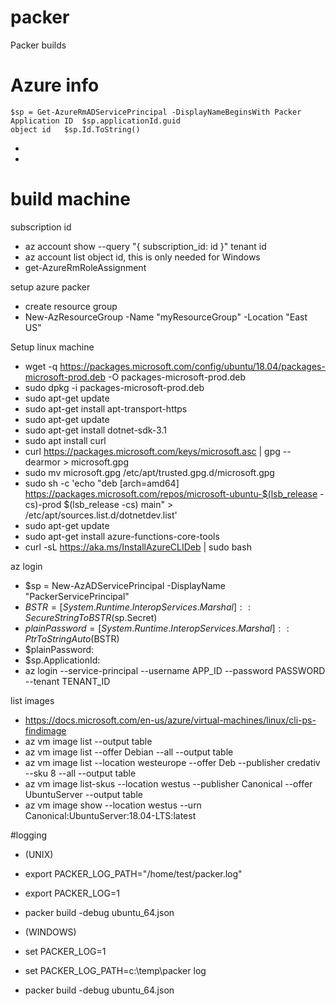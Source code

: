 # packer
Packer builds

# Azure info
```
$sp = Get-AzureRmADServicePrincipal -DisplayNameBeginsWith Packer
Application ID	$sp.applicationId.guid
object id	$sp.Id.ToString()
```
* 
* 

# build machine
subscription id
*	az account show --query "{ subscription_id: id }"
tenant id
*	az account list
object id, this is only needed for Windows
*	get-AzureRmRoleAssignment


setup azure packer
* create resource group
* New-AzResourceGroup -Name "myResourceGroup" -Location "East US"

Setup linux machine

* wget -q https://packages.microsoft.com/config/ubuntu/18.04/packages-microsoft-prod.deb -O packages-microsoft-prod.deb
* sudo dpkg -i packages-microsoft-prod.deb
* sudo apt-get update
* sudo apt-get install apt-transport-https
* sudo apt-get update
* sudo apt-get install dotnet-sdk-3.1
* sudo apt install curl
* curl https://packages.microsoft.com/keys/microsoft.asc | gpg --dearmor > microsoft.gpg
* sudo mv microsoft.gpg /etc/apt/trusted.gpg.d/microsoft.gpg
* sudo sh -c 'echo "deb [arch=amd64] https://packages.microsoft.com/repos/microsoft-ubuntu-$(lsb_release -cs)-prod $(lsb_release -cs) main" > /etc/apt/sources.list.d/dotnetdev.list'
* sudo apt-get update
* sudo apt-get install azure-functions-core-tools
* curl -sL https://aka.ms/InstallAzureCLIDeb | sudo bash

az login

* $sp = New-AzADServicePrincipal -DisplayName "PackerServicePrincipal"
* $BSTR = [System.Runtime.InteropServices.Marshal]::SecureStringToBSTR($sp.Secret)
* $plainPassword = [System.Runtime.InteropServices.Marshal]::PtrToStringAuto($BSTR)
* $plainPassword:
* $sp.ApplicationId:
* az login --service-principal --username APP_ID --password PASSWORD --tenant TENANT_ID

list images
* https://docs.microsoft.com/en-us/azure/virtual-machines/linux/cli-ps-findimage
* az vm image list --output table
* az vm image list --offer Debian --all --output table
* az vm image list --location westeurope --offer Deb --publisher credativ --sku 8 --all --output table
* az vm image list-skus --location westus --publisher Canonical --offer UbuntuServer --output table
* az vm image show --location westus --urn Canonical:UbuntuServer:18.04-LTS:latest

#logging
* (UNIX)
* export PACKER_LOG_PATH="/home/test/packer.log"
* export PACKER_LOG=1
* packer build -debug ubuntu_64.json

* (WINDOWS)
* set PACKER_LOG=1
* set PACKER_LOG_PATH=c:\temp\packer log
* packer build -debug ubuntu_64.json
